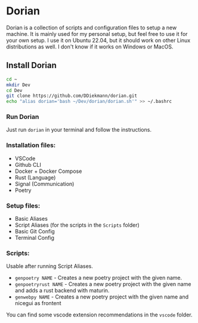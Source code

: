 # Dorian

Dorian is a collection of scripts and configuration files to setup a new machine. It is mainly used for my personal setup, but feel free to use it for your own setup. I use it on Ubuntu 22.04, but it should work on other Linux distributions as well. I don't know if it works on Windows or MacOS.

## Install Dorian
```bash
cd ~
mkdir Dev
cd Dev
git clone https://github.com/DDiekmann/dorian.git
echo "alias dorian='bash ~/Dev/dorian/dorian.sh'" >> ~/.bashrc
```
### Run Dorian

Just run `dorian` in your terminal and follow the instructions.

### Installation files:

- VSCode
- Github CLI
- Docker + Docker Compose
- Rust (Language)
- Signal (Communication)
- Poetry

### Setup files:

- Basic Aliases
- Script Aliases (for the scripts in the `Scripts` folder)
- Basic Git Config
- Terminal Config

### Scripts:

Usable after running Script Aliases.

- `genpoetry NAME` - Creates a new poetry project with the given name.
- `genpoetryrust NAME` - Creates a new poetry project with the given name and adds a rust backend with maturin.
- `genwebpy NAME` - Creates a new poetry project with the given name and nicegui as frontent

You can find some vscode extension recommendations in the `vscode` folder.
